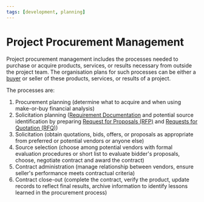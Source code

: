 ```yaml
---
tags: [development, planning]
---
```


# Project Procurement Management

Project procurement management includes the processes needed to purchase or
acquire products, services, or results necessary from outside the project team.
The organisation plans for such processes can be either a
[buyer](202304161344.md) or seller of these products, services, or results of a
project.

The processes are:
1. Procurement planning (determine what to acquire and when using make-or-buy
   financial analysis)
2. Solicitation planning ([Requirement Documentation](202304011057.md) and
   potential source identification by preparing [Request for Proposals (RFP)](202304162130.md)
   and [Requests for Quotation (RFQ)](202304162132.md))
3. Solicitation (obtain quotations, bids, offers, or proposals as appropriate
   from preferred or potential vendors or anyone else)
4. Source selection (choose among potential vendors with formal evaluation
   procedures or short list to evaluate bidder's proposals, choose, negotiate
   contract and award the contract)
5. Contract administration (manage relationship between vendors, ensure seller's
   performance meets contractual criteria)
6. Contract close-out (complete the contract, verify the product, update records
   to reflect final results, archive information to identify lessons learned in
   the procurement process)
